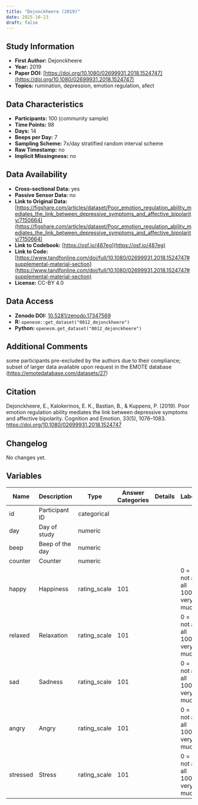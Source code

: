 ```yaml
---
title: "Dejonckheere (2019)"
date: 2025-10-23
draft: false
---
```



## Study Information

- **First Author:** Dejonckheere
- **Year:** 2019
- **Paper DOI:** [https://doi.org/10.1080/02699931.2018.1524747](https://doi.org/10.1080/02699931.2018.1524747)
- **Topics:** rumination, depression, emotion regulation, afect

## Data Characteristics

- **Participants:** 100 (community sample)
- **Time Points:** 98
- **Days:** 14
- **Beeps per Day:** 7
- **Sampling Scheme:** 7x/day stratified random interval scheme
- **Raw Timestamp:** no
- **Implicit Missingness:** no

## Data Availability

- **Cross-sectional Data:** yes
- **Passive Sensor Data:** no
- **Link to Original Data:** [https://figshare.com/articles/dataset/Poor_emotion_regulation_ability_mediates_the_link_between_depressive_symptoms_and_affective_bipolarity/7150664](https://figshare.com/articles/dataset/Poor_emotion_regulation_ability_mediates_the_link_between_depressive_symptoms_and_affective_bipolarity/7150664)
- **Link to Codebook:** [https://osf.io/487eg](https://osf.io/487eg)
- **Link to Code:** [https://www.tandfonline.com/doi/full/10.1080/02699931.2018.1524747#supplemental-material-section](https://www.tandfonline.com/doi/full/10.1080/02699931.2018.1524747#supplemental-material-section)
- **License:** CC-BY 4.0

## Data Access

- **Zenodo DOI:** [10.5281/zenodo.17347569](https://doi.org/10.5281/zenodo.17347569)
- **R:** `openesm::get_dataset("0012_dejonckheere")`
- **Python:** `openesm.get_dataset("0012_dejonckheere")`

## Additional Comments

some participants pre-excluded by the authors due to their compliance; subset of larger data available upon request in the EMOTE database (https://emotedatabase.com/datasets/27)


## Citation

Dejonckheere, E., Kalokerinos, E. K., Bastian, B., & Kuppens, P. (2019). Poor emotion regulation ability mediates the link between depressive symptoms and affective bipolarity. Cognition and Emotion, 33(5), 1076–1083. https://doi.org/10.1080/02699931.2018.1524747




## Changelog

No changes yet.

## Variables

| Name | Description | Type | Answer Categories | Details | Labels | Transformation | Source | Assessment Type | Construct | Comments |
|------|-------------|------|------------------|---------|--------|----------------|--------|----------------|----------|----------|
| id | Participant ID | categorical |  |  |  |  |  | ESM |  |  |
| day | Day of study | numeric |  |  |  |  |  | ESM |  |  |
| beep | Beep of the day | numeric |  |  |  |  |  | ESM |  |  |
| counter | Counter | numeric |  |  |  |  |  | ESM |  |  |
| happy | Happiness | rating_scale | 101 |  | 0 = not at all<br>100 = very much |  |  | ESM | happiness, positive affect, affect |  |
| relaxed | Relaxation | rating_scale | 101 |  | 0 = not at all<br>100 = very much |  |  | ESM | relaxation, positive affect, affect, neuroticism, big five |  |
| sad | Sadness | rating_scale | 101 |  | 0 = not at all<br>100 = very much |  |  | ESM | sadness, negative affect, affect |  |
| angry | Angry | rating_scale | 101 |  | 0 = not at all<br>100 = very much |  |  | ESM | anger, negative affect, affect |  |
| stressed | Stress | rating_scale | 101 |  | 0 = not at all<br>100 = very much |  |  | ESM | stress, negative affect, affect |  |
